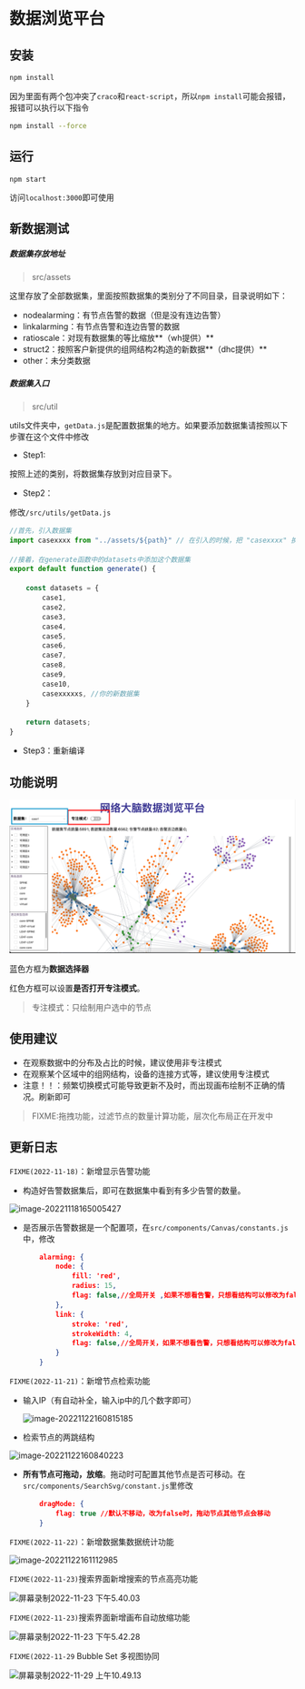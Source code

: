 # 数据浏览平台

## 安装

```bash
npm install
```

因为里面有两个包冲突了```craco```和```react-script```，所以```npm install```可能会报错，报错可以执行以下指令

```bash
npm install --force
```

## 运行

```
npm start
```

访问```localhost:3000```即可使用



## 新数据测试

##### 数据集存放地址

> src/assets

这里存放了全部数据集，里面按照数据集的类别分了不同目录，目录说明如下：

- nodealarming：有节点告警的数据（但是没有连边告警）
- linkalarming：有节点告警和连边告警的数据
- ratioscale：对现有数据集的等比缩放**（wh提供）**
- struct2：按照客户新提供的组网结构2构造的新数据**（dhc提供）**
- other：未分类数据

##### 数据集入口

> src/util

utils文件夹中，```getData.js```是配置数据集的地方。如果要添加数据集请按照以下步骤在这个文件中修改

- Step1:

按照上述的类别，将数据集存放到对应目录下。

- Step2：

修改```/src/utils/getData.js```

```js
//首先，引入数据集
import casexxxx from "../assets/${path}" // 在引入的时候，把 "casexxxx" 换成你的要引入的数据集，把${path}换成它对应的路径

//接着，在generate函数中的datasets中添加这个数据集
export default function generate() {

    const datasets = {
        case1,
        case2,
        case3,
        case4,
        case5,
        case6,
        case7,
        case8,
        case9,
        case10,
      	casexxxxxs, //你的新数据集
    }

    return datasets;
}
```

- Step3：重新编译



## 功能说明

![image-20221117161356807](https://raw.githubusercontent.com/zqqcee/img_repo/main/img/202211171614633.png)

蓝色方框为**数据选择器**

红色方框可以设置**是否打开专注模式**。

> 专注模式：只绘制用户选中的节点

## 使用建议

- 在观察数据中的分布及占比的时候，建议使用非专注模式
- 在观察某个区域中的组网结构，设备的连接方式等，建议使用专注模式
- 注意！！：频繁切换模式可能导致更新不及时，而出现画布绘制不正确的情况。刷新即可

> FIXME:拖拽功能，过滤节点的数量计算功能，层次化布局正在开发中



## 更新日志

```FIXME(2022-11-18)```：新增显示告警功能

- 构造好告警数据集后，即可在数据集中看到有多少告警的数量。

![image-20221118165005427](https://raw.githubusercontent.com/zqqcee/img_repo/main/img/202211181650159.png)

- 是否展示告警数据是一个配置项，在```src/components/Canvas/constants.js```中，修改

  ```json
      alarming: {
          node: {
              fill: 'red',
              radius: 15,
              flag: false,//全局开关 ,如果不想看告警，只想看结构可以修改为false
          },
          link: {
              stroke: 'red',
              strokeWidth: 4,
              flag: false,//全局开关，如果不想看告警，只想看结构可以修改为false
          }
      }
  ```

  

```FIXME(2022-11-21)```：新增节点检索功能

- 输入IP（有自动补全，输入ip中的几个数字即可）

  ![image-20221122160815185](https://raw.githubusercontent.com/zqqcee/img_repo/main/img/202211221608202.png)

- 检索节点的两跳结构

![image-20221122160840223](https://raw.githubusercontent.com/zqqcee/img_repo/main/img/202211221608382.png)

- **所有节点可拖动，放缩**。拖动时可配置其他节点是否可移动。在```src/components/SearchSvg/constant.js```里修改

  ```json
      dragMode: {
          flag: true //默认不移动，改为false时，拖动节点其他节点会移动
      }
  ```

  

```FIXME(2022-11-22)```：新增数据集数据统计功能

![image-20221122161112985](https://raw.githubusercontent.com/zqqcee/img_repo/main/img/202211221611036.png)



```FIXME(2022-11-23)```搜索界面新增搜索的节点高亮功能

![屏幕录制2022-11-23 下午5.40.03](https://raw.githubusercontent.com/zqqcee/img_repo/main/img/202211231741639.gif)

```FIXME(2022-11-23)```搜索界面新增画布自动放缩功能

![屏幕录制2022-11-23 下午5.42.28](https://raw.githubusercontent.com/zqqcee/img_repo/main/img/202211231743004.gif)

```FIXME(2022-11-29``` Bubble Set 多视图协同

![屏幕录制2022-11-29 上午10.49.13](https://raw.githubusercontent.com/zqqcee/img_repo/main/img/202211291053618.gif)

